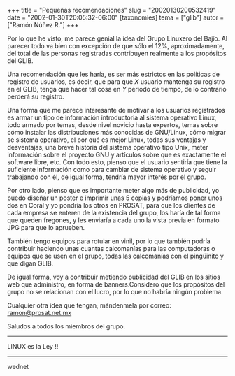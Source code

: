 +++
title = "Pequeñas recomendaciones"
slug = "20020130200532419"
date = "2002-01-30T20:05:32-06:00"
[taxonomies]
tema = ["glib"]
autor = ["Ramón Núñez R."]
+++

Por lo que he visto, me parece genial la idea del Grupo Linuxero del
Bajío. Al parecer todo va bien con excepción de que sólo el 12%,
aproximadamente, del total de las personas registradas contribuyen
realmente a los propósitos del GLIB.

<!-- more -->
Una recomendación que les haría, es ser más estrictos en las políticas
de registro de usuarios, es decir, que para que *X* usuario mantenga su
registro en el GLIB, tenga que hacer tal cosa en *Y* periodo de tiempo,
de lo contrario perderá su registro.

Una forma que me parece interesante de motivar a los usuarios
registrados es armar un tipo de información introductoria al sistema
operativo Linux, todo armado por temas, desde nivel novicio hasta
expertos, temas sobre cómo instalar las distribuciones más conocidas de
GNU/Linux, cómo migrar se sistema operativo, el por qué es mejor Linux,
todas sus ventajas y desventajas, una breve historia del sistema
operativo tipo Unix, meter información sobre el proyecto GNU y artículos
sobre que es exactamente el software libre, etc. Con todo esto, pienso
que el usuario sentiría que tiene la suficiente información como para
cambiar de sistema operativo y seguir trabajando con él, de igual forma,
tendría mayor interés por el grupo.

Por otro lado, pienso que es importante meter algo más de publicidad, yo
puedo diseñar un poster e imprimir unas 5 copias y podríamos poner unos
dos en Coral y yo pondría los otros en PROSAT, para que los clientes de
cada empresa se enteren de la existencia del grupo, los haría de tal
forma que queden fregones, y les enviaría a cada uno la vista previa en
formato JPG para que lo aprueben.

También tengo equipos para rotular en vinil, por lo que también podría
contribuir haciendo unas cuantas calcomanías para las computadoras o
equipos que se usen en el grupo, todas las calcomanías con el pingüinito
y que digan GLIB.

De igual forma, voy a contribuir metiendo publicidad del GLIB en los
sitios web que administro, en forma de banners.Considero que los
propósitos del grupo no se relacionan con el lucro, por lo que no habría
ningún problema.

Cualquier otra idea que tengan, mándenmela por correo:
<ramon@prosat.net.mx>

Saludos a todos los miembros del grupo.

------------------------------------------------------------------------

LINUX es la Ley !!

------------------------------------------------------------------------

wednet

